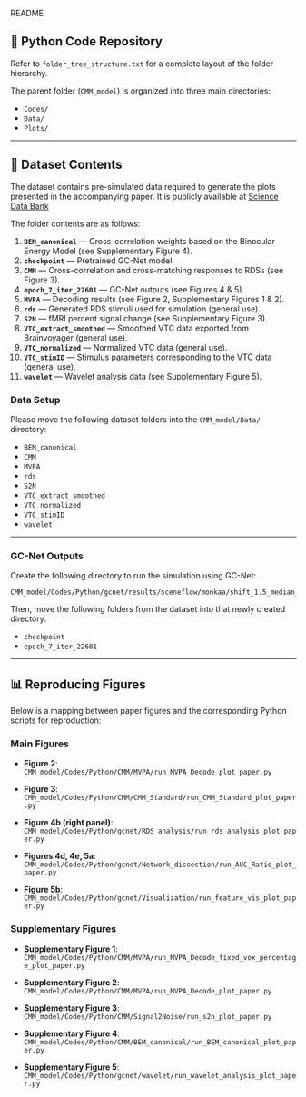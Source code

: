 README

## 🐍 Python Code Repository

Refer to `folder_tree_structure.txt` for a complete layout of the folder hierarchy.

The parent folder (`CMM_model`) is organized into three main directories:

* `Codes/`
* `Data/`
* `Plots/`

---
## 📂 Dataset Contents

The dataset contains pre-simulated data required to generate the plots presented in the accompanying paper. It is publicly available at 
[Science Data Bank](https://doi.org/10.57760/sciencedb.26480)

The folder contents are as follows:

1. **`BEM_canonical`** — Cross-correlation weights based on the Binocular Energy Model (see Supplementary Figure 4).
2. **`checkpoint`** — Pretrained GC-Net model.
3. **`CMM`** — Cross-correlation and cross-matching responses to RDSs (see Figure 3).
4. **`epoch_7_iter_22601`** — GC-Net outputs (see Figures 4 & 5).
5. **`MVPA`** — Decoding results (see Figure 2, Supplementary Figures 1 & 2).
6. **`rds`** — Generated RDS stimuli used for simulation (general use).
7. **`S2N`** — fMRI percent signal change (see Supplementary Figure 3).
8. **`VTC_extract_smoothed`** — Smoothed VTC data exported from Brainvoyager (general use).
9. **`VTC_normalized`** — Normalized VTC data (general use).
10. **`VTC_stimID`** — Stimulus parameters corresponding to the VTC data (general use).
11. **`wavelet`** — Wavelet analysis data (see Supplementary Figure 5).

### Data Setup

Please move the following dataset folders into the `CMM_model/Data/` directory:

* `BEM_canonical`
* `CMM`
* `MVPA`
* `rds`
* `S2N`
* `VTC_extract_smoothed`
* `VTC_normalized`
* `VTC_stimID`
* `wavelet`
---

### GC-Net Outputs

Create the following directory to run the simulation using GC-Net:

```
CMM_model/Codes/Python/gcnet/results/sceneflow/monkaa/shift_1.5_median_wrt_left
```

Then, move the following folders from the dataset into that newly created directory:

* `checkpoint`
* `epoch_7_iter_22601`

---

## 📊 Reproducing Figures

Below is a mapping between paper figures and the corresponding Python scripts for reproduction:

### Main Figures

* **Figure 2**:
  `CMM_model/Codes/Python/CMM/MVPA/run_MVPA_Decode_plot_paper.py`

* **Figure 3**:
  `CMM_model/Codes/Python/CMM/CMM_Standard/run_CMM_Standard_plot_paper.py`

* **Figure 4b (right panel)**:
  `CMM_model/Codes/Python/gcnet/RDS_analysis/run_rds_analysis_plot_paper.py`

* **Figures 4d, 4e, 5a**:
  `CMM_model/Codes/Python/gcnet/Network_dissection/run_AUC_Ratio_plot_paper.py`

* **Figure 5b**:
  `CMM_model/Codes/Python/gcnet/Visualization/run_feature_vis_plot_paper.py`

### Supplementary Figures

* **Supplementary Figure 1**:
  `CMM_model/Codes/Python/CMM/MVPA/run_MVPA_Decode_fixed_vox_percentage_plot_paper.py`

* **Supplementary Figure 2**:
  `CMM_model/Codes/Python/CMM/MVPA/run_MVPA_Decode_plot_paper.py`

* **Supplementary Figure 3**:
  `CMM_model/Codes/Python/CMM/Signal2Noise/run_s2n_plot_paper.py`

* **Supplementary Figure 4**:
  `CMM_model/Codes/Python/CMM/BEM_canonical/run_BEM_canonical_plot_paper.py`

* **Supplementary Figure 5**:
  `CMM_model/Codes/Python/gcnet/wavelet/run_wavelet_analysis_plot_paper.py`
